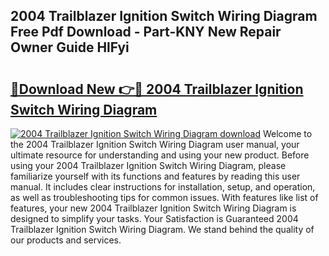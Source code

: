 ## 2004 Trailblazer Ignition Switch Wiring Diagram Free Pdf Download - Part-KNY New Repair Owner Guide HlFyi

# <h2><a href="http://dfo6jo.blite.top/?on=2004+Trailblazer+Ignition+Switch+Wiring+Diagram">🔗Download New 👉🔴 2004 Trailblazer Ignition Switch Wiring Diagram</a></h2>

[![2004 Trailblazer Ignition Switch Wiring Diagram download](https://i.imgur.com/lujVjoI.png)](http://dfo6jo.blite.top/?on=2004+Trailblazer+Ignition+Switch+Wiring+Diagram)
Welcome to the 2004 Trailblazer Ignition Switch Wiring Diagram user manual, your ultimate resource for understanding and using your new product. Before using your 2004 Trailblazer Ignition Switch Wiring Diagram, please familiarize yourself with its functions and features by reading this user manual. It includes clear instructions for installation, setup, and operation, as well as troubleshooting tips for common issues. With features like list of features, your new 2004 Trailblazer Ignition Switch Wiring Diagram is designed to simplify your tasks. Your Satisfaction is Guaranteed 2004 Trailblazer Ignition Switch Wiring Diagram. We stand behind the quality of our products and services.
